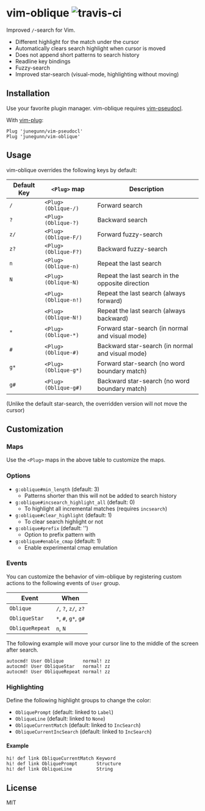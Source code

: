vim-oblique ![travis-ci](https://travis-ci.org/junegunn/vim-oblique.svg?branch=master)
===========

Improved `/`-search for Vim.

- Different highlight for the match under the cursor
- Automatically clears search highlight when cursor is moved
- Does not append short patterns to search history
- Readline key bindings
- Fuzzy-search
- Improved star-search (visual-mode, highlighting without moving)

Installation
------------

Use your favorite plugin manager. vim-oblique requires
[vim-pseudocl](https://github.com/junegunn/vim-pseudocl).

With [vim-plug](https://github.com/junegunn/vim-plug):

```vim
Plug 'junegunn/vim-pseudocl'
Plug 'junegunn/vim-oblique'
```

Usage
-----

vim-oblique overrides the following keys by default:

| Default Key | `<Plug>` map         | Description                                      |
| ----------- | -------------------- | ------------------------------------------------ |
| `/`         | `<Plug>(Oblique-/)`  | Forward search                                   |
| `?`         | `<Plug>(Oblique-?)`  | Backward search                                  |
| `z/`        | `<Plug>(Oblique-F/)` | Forward fuzzy-search                             |
| `z?`        | `<Plug>(Oblique-F?)` | Backward fuzzy-search                            |
| `n`         | `<Plug>(Oblique-n)`  | Repeat the last search                           |
| `N`         | `<Plug>(Oblique-N)`  | Repeat the last search in the opposite direction |
|             | `<Plug>(Oblique-n!)` | Repeat the last search (always forward)          |
|             | `<Plug>(Oblique-N!)` | Repeat the last search (always backward)         |
| `*`         | `<Plug>(Oblique-*)`  | Forward star-search (in normal and visual mode)  |
| `#`         | `<Plug>(Oblique-#)`  | Backward star-search (in normal and visual mode) |
| `g*`        | `<Plug>(Oblique-g*)` | Forward star-search (no word boundary match)     |
| `g#`        | `<Plug>(Oblique-g#)` | Backward star-search (no word boundary match)    |

(Unlike the default star-search, the overridden version will not move the cursor)

Customization
-------------

### Maps

Use the `<Plug>` maps in the above table to customize the maps.

### Options

- `g:oblique#min_length` (default: 3)
    - Patterns shorter than this will not be added to search history
- `g:oblique#incsearch_highlight_all` (default: 0)
    - To highlight all incremental matches (requires `incsearch`)
- `g:oblique#clear_highlight` (default: 1)
    - To clear search highlight or not
- `g:oblique#prefix` (default: '')
    - Option to prefix pattern with
- `g:oblique#enable_cmap` (default: 1)
    - Enable experimental cmap emulation

### Events

You can customize the behavior of vim-oblique by registering custom actions to
the following events of `User` group.

| Event           | When                 |
| --------------- | -------------------- |
| `Oblique`       | `/`, `?`, `z/`, `z?` |
| `ObliqueStar`   | `*`, `#`, `g*`, `g#` |
| `ObliqueRepeat` | `n`, `N`             |

The following example will move your cursor line to the middle of the screen
after search.

```vim
autocmd! User Oblique       normal! zz
autocmd! User ObliqueStar   normal! zz
autocmd! User ObliqueRepeat normal! zz
```

### Highlighting

Define the following highlight groups to change the color:

- `ObliquePrompt` (default: linked to `Label`)
- `ObliqueLine` (default: linked to `None`)
- `ObliqueCurrentMatch` (default: linked to `IncSearch`)
- `ObliqueCurrentIncSearch` (default: linked to `IncSearch`)

#### Example

```vim
hi! def link ObliqueCurrentMatch Keyword
hi! def link ObliquePrompt       Structure
hi! def link ObliqueLine         String
```

License
-------

MIT


